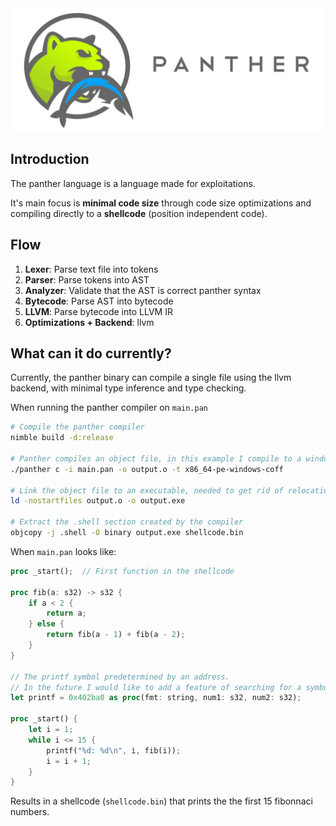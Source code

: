<img src="./logo.svg">

## Introduction
The panther language is a language made for exploitations.

It's main focus is **minimal code size** through code size 
optimizations and compiling directly to a **shellcode** (position independent code).

## Flow

1. **Lexer**: Parse text file into tokens
2. **Parser**: Parse tokens into AST
3. **Analyzer**: Validate that the AST is correct panther syntax
4. **Bytecode**: Parse AST into bytecode
5. **LLVM**: Parse bytecode into LLVM IR
6. **Optimizations + Backend**: llvm

## What can it do currently? 
Currently, the panther binary can compile a single file using the llvm backend, with minimal type inference and type checking.

When running the panther compiler on ``main.pan``
```bash
# Compile the panther compiler
nimble build -d:release

# Panther compiles an object file, in this example I compile to a windows COFF
./panther c -i main.pan -o output.o -t x86_64-pe-windows-coff

# Link the object file to an executable, needed to get rid of relocations
ld -nostartfiles output.o -o output.exe

# Extract the .shell section created by the compiler
objcopy -j .shell -O binary output.exe shellcode.bin
```

When ``main.pan`` looks like:
```rust
proc _start();  // First function in the shellcode

proc fib(a: s32) -> s32 {
    if a < 2 {
        return a;
    } else {
        return fib(a - 1) + fib(a - 2);
    }
}

// The printf symbol predetermined by an address.
// In the future I would like to add a feature of searching for a symbol at runtime.
let printf = 0x402ba0 as proc(fmt: string, num1: s32, num2: s32);

proc _start() {
    let i = 1;
    while i <= 15 {
        printf("%d: %d\n", i, fib(i));
        i = i + 1;
    }
}
```

Results in a shellcode (``shellcode.bin``) that prints the the first 15 fibonnaci numbers.
